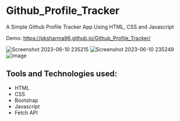 # Github_Profile_Tracker
A Simple Github Profile Tracker App Using HTML, CSS and Javascript

Demo: https://pksharma96.github.io/Github_Profile_Tracker/

![Screenshot 2023-06-10 235215](https://github.com/PKSharma96/Profile/assets/77106007/92139bd9-b311-4d9e-a257-97f8943156c1)
![Screenshot 2023-06-10 235249](https://github.com/PKSharma96/Profile/assets/77106007/83211e17-152d-4e1e-90e8-4dddbc46dfcf)
![image](https://github.com/PKSharma96/Profile/assets/77106007/b0b462b6-abf9-4a8a-a705-ec6e70f8c86f)



## Tools and Technologies used: 
- HTML
- CSS 
- Bootstrap
- Javascript 
- Fetch API
